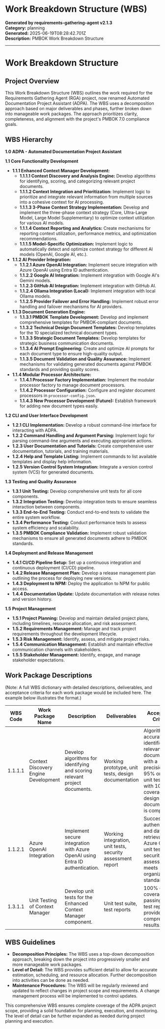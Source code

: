 # Work Breakdown Structure (WBS)

**Generated by requirements-gathering-agent v2.1.3**  
**Category:** planning  
**Generated:** 2025-06-19T08:28:42.701Z  
**Description:** PMBOK Work Breakdown Structure

---

# Work Breakdown Structure

## Project Overview

This Work Breakdown Structure (WBS) outlines the work required for the Requirements Gathering Agent (RGA) project, now renamed Automated Documentation Project Assistant (ADPA).  The WBS uses a decomposition approach based on major deliverables and phases, further broken down into manageable work packages.  The approach prioritizes clarity, completeness, and alignment with the project's PMBOK 7.0 compliance goals.

## WBS Hierarchy

**1.0 ADPA - Automated Documentation Project Assistant**

**1.1 Core Functionality Development**

* **1.1.1 Enhanced Context Manager Development:**
    * **1.1.1.1 Context Discovery and Analysis Engine:** Develop algorithms for identifying, scoring, and categorizing relevant project documents.
    * **1.1.1.2 Context Integration and Prioritization:** Implement logic to prioritize and integrate relevant information from multiple sources into a cohesive context for AI processing.
    * **1.1.1.3 3-Phase Context Strategy Implementation:** Develop and implement the three-phase context strategy (Core, Ultra-Large Model, Large Model Supplementary) to optimize context utilization for various AI models.
    * **1.1.1.4 Context Reporting and Analytics:**  Create mechanisms for reporting context utilization, performance metrics, and optimization recommendations.
    * **1.1.1.5 Model-Specific Optimization:** Implement logic to automatically detect and optimize context strategy for different AI models (OpenAI, Google AI, etc.).
* **1.1.2 AI Provider Integration:**
    * **1.1.2.1 Azure OpenAI Integration:** Implement secure integration with Azure OpenAI using Entra ID authentication.
    * **1.1.2.2 Google AI Integration:** Implement integration with Google AI's Gemini models.
    * **1.1.2.3 GitHub AI Integration:** Implement integration with GitHub AI.
    * **1.1.2.4 Ollama Integration (Local):** Implement integration with local Ollama models.
    * **1.1.2.5 Provider Failover and Error Handling:** Implement robust error handling and failover mechanisms for AI providers.
* **1.1.3 Document Generation Engine:**
    * **1.1.3.1 PMBOK Template Development:** Develop and implement comprehensive templates for PMBOK-compliant documents.
    * **1.1.3.2 Technical Design Document Templates:** Develop templates for the 10 specialized technical document types.
    * **1.1.3.3 Strategic Document Templates:** Develop templates for strategic business communication documents.
    * **1.1.3.4 AI Prompt Engineering:** Create and optimize AI prompts for each document type to ensure high-quality output.
    * **1.1.3.5 Document Validation and Quality Assurance:** Implement mechanisms for validating generated documents against PMBOK standards and providing quality scores.
* **1.1.4 Modular Processor Architecture:**
    * **1.1.4.1 Processor Factory Implementation:** Implement the modular processor factory to manage document processors.
    * **1.1.4.2 Processor Configuration:** Configure and register document processors in `processor-config.json`.
    * **1.1.4.3 New Processor Development (Future):**  Establish framework for adding new document types easily.

**1.2 CLI and User Interface Development**

* **1.2.1 CLI Implementation:** Develop a robust command-line interface for interacting with ADPA.
* **1.2.2 Command Handling and Argument Parsing:** Implement logic for parsing command-line arguments and executing appropriate actions.
* **1.2.3 User Documentation and Tutorials:** Create comprehensive user documentation, tutorials, and training materials.
* **1.2.4 Help and Template Listing:** Implement commands to list available templates and display help information.
* **1.2.5 Version Control System Integration:** Integrate a version control system (VCS) for generated documents.

**1.3 Testing and Quality Assurance**

* **1.3.1 Unit Testing:** Develop comprehensive unit tests for all core components.
* **1.3.2 Integration Testing:** Develop integration tests to ensure seamless interaction between components.
* **1.3.3 End-to-End Testing:** Conduct end-to-end tests to validate the entire system workflow.
* **1.3.4 Performance Testing:** Conduct performance tests to assess system efficiency and scalability.
* **1.3.5 PMBOK Compliance Validation:** Implement robust validation mechanisms to ensure all generated documents adhere to PMBOK standards.


**1.4 Deployment and Release Management**

* **1.4.1 CI/CD Pipeline Setup:** Set up a continuous integration and continuous deployment (CI/CD) pipeline.
* **1.4.2 Release Management Plan:** Develop a release management plan outlining the process for deploying new versions.
* **1.4.3 Deployment to NPM:** Deploy the application to NPM for public access.
* **1.4.4 Documentation Update:** Update documentation with release notes and version history.


**1.5 Project Management**

* **1.5.1 Project Planning:**  Develop and maintain detailed project plans, including timelines, resource allocation, and risk assessment.
* **1.5.2 Requirements Management:**  Manage and track project requirements throughout the development lifecycle.
* **1.5.3 Risk Management:** Identify, assess, and mitigate project risks.
* **1.5.4 Communication Management:**  Establish and maintain effective communication channels with stakeholders.
* **1.5.5 Stakeholder Management:**  Identify, engage, and manage stakeholder expectations.


## Work Package Descriptions

(Note:  A full WBS dictionary with detailed descriptions, deliverables, and acceptance criteria for each work package would be included here.  The example below illustrates the format.)


| WBS Code | Work Package Name                     | Description                                                                                                                                 | Deliverables                                                              | Acceptance Criteria                                                                                                                                    |
|---------|--------------------------------------|---------------------------------------------------------------------------------------------------------------------------------------------|---------------------------------------------------------------------------|----------------------------------------------------------------------------------------------------------------------------------------------------|
| 1.1.1.1 | Context Discovery Engine Development    | Develop algorithms for identifying and scoring relevant project documents.                                                                        | Working prototype, unit tests, design documentation                        | Algorithm accurately identifies relevant documents with a precision of 95% or higher; unit tests pass with 100% coverage; design documentation is complete. |
| 1.1.2.1 | Azure OpenAI Integration              | Implement secure integration with Azure OpenAI using Entra ID authentication.                                                                    | Working integration, unit tests, security assessment report               | Successful authentication and data retrieval from Azure OpenAI; unit tests pass; security assessment meets organizational standards.                     |
| 1.3.1.1 | Unit Testing of Context Manager       | Develop unit tests for the Enhanced Context Manager component.                                                                                 | Unit test suite, test reports                                           | 100% code coverage with passing tests; test reports provide comprehensive results.                                                                   |


## WBS Guidelines

* **Decomposition Principles:**  The WBS uses a top-down decomposition approach, breaking down the project into progressively smaller and more manageable work packages.
* **Level of Detail:** The WBS provides sufficient detail to allow for accurate estimation, scheduling, and resource allocation. Further decomposition into activities can be done as needed.
* **Maintenance Procedures:** The WBS will be regularly reviewed and updated to reflect changes in project scope and requirements.  A change management process will be implemented to control updates.


This comprehensive WBS ensures complete coverage of the ADPA project scope, providing a solid foundation for planning, execution, and monitoring.  The level of detail can be further expanded as needed during project planning and execution.

